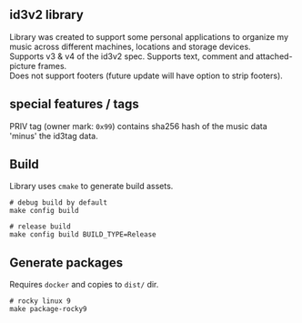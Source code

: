 ## id3v2 library

Library was created to support some personal applications to organize my music across different machines, locations and storage devices.     
Supports v3 & v4 of the id3v2 spec. Supports text, comment and attached-picture frames.   
Does not support footers (future update will have option to strip footers).   

## special features / tags
PRIV tag (owner mark: `0x99`) contains sha256 hash of the music data 'minus' the id3tag data.

## Build
Library uses `cmake` to generate build assets.   
```shell
# debug build by default
make config build

# release build
make config build BUILD_TYPE=Release
```

## Generate packages
Requires `docker` and copies to `dist/` dir.

```shell
# rocky linux 9
make package-rocky9
```
